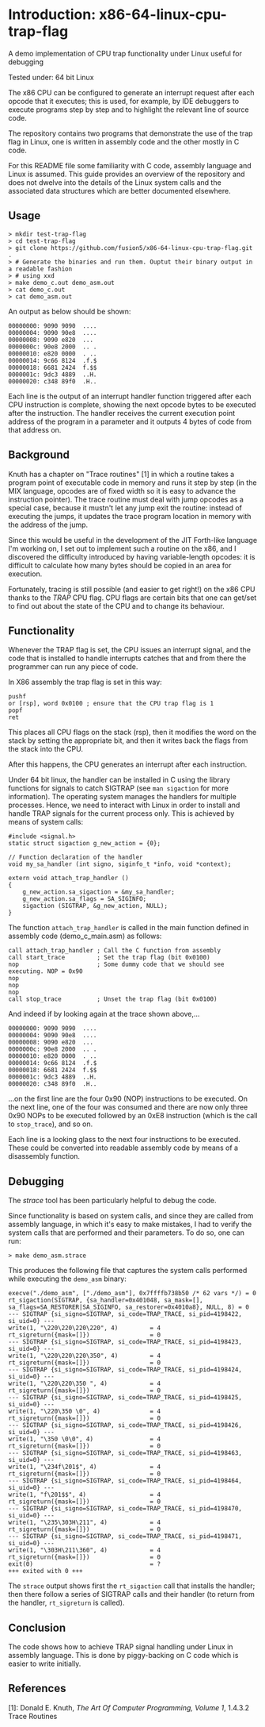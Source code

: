 # Introduction: x86-64-linux-cpu-trap-flag

A demo implementation of CPU trap functionality under Linux useful for debugging

Tested under: 64 bit Linux

The x86 CPU can be configured to generate an interrupt request after each opcode that it
executes;
this is used, for example, by IDE debuggers to execute programs step by step and to
highlight the relevant line of source code.

The repository contains two programs that demonstrate the use of the trap flag in Linux, 
one is written in assembly code and the other mostly in C code.

For this README file some familiarity with C code, assembly language and Linux is assumed.
This guide provides an overview of the repository and does not dwelve into the
details of the Linux system calls and the associated data structures which are better 
documented elsewhere.


## Usage

```
> mkdir test-trap-flag
> cd test-trap-flag
> git clone https://github.com/fusion5/x86-64-linux-cpu-trap-flag.git .
> # Generate the binaries and run them. Ouptut their binary output in a readable fashion
> # using xxd
> make demo_c.out demo_asm.out
> cat demo_c.out
> cat demo_asm.out
```

An output as below should be shown:

```
00000000: 9090 9090  ....
00000004: 9090 90e8  ....
00000008: 9090 e820  ... 
0000000c: 90e8 2000  .. .
00000010: e820 0000  . ..
00000014: 9c66 8124  .f.$
00000018: 6681 2424  f.$$
0000001c: 9dc3 4889  ..H.
00000020: c348 89f0  .H..
```

Each line is the output of an interrupt handler function triggered after each
CPU instruction is complete, showing the next opcode bytes to be executed after 
the instruction. The handler receives the current execution point address of 
the program in a parameter and it outputs 4 bytes of code from that address on.


## Background

Knuth has a chapter on "Trace routines" [1] in which a routine 
takes a program point of executable code in memory and runs it step by step (in
the MIX language, opcodes are of fixed width so it is easy to advance the 
instruction pointer). The trace routine must deal with jump opcodes as a special 
case, because it mustn't let any jump exit the routine: instead of executing
the jumps, it updates the trace program location in memory with the address of 
the jump.

Since this would be useful in the development of the JIT Forth-like language I'm 
working on, I set out to implement such a routine on the x86, and I discovered the 
difficulty introduced by having variable-length opcodes: it is difficult to calculate
how many bytes should be copied in an area for execution.

Fortunately, tracing is still possible (and easier to get right!) on the x86 
CPU thanks to the _TRAP_ CPU flag. CPU flags are certain bits that one can get/set 
to find out about the state of the CPU and to change its behaviour.


## Functionality

Whenever the TRAP flag is set, the CPU issues an interrupt signal, and 
the code that is installed to handle interrupts catches that and from there 
the programmer can run any piece of code.

In X86 assembly the trap flag is set in this way:

```
pushf
or [rsp], word 0x0100 ; ensure that the CPU trap flag is 1
popf
ret
```

This places all CPU flags on the stack (rsp), then it modifies the word on 
the stack by setting the appropriate bit, and then it writes back the flags from
the stack into the CPU.

After this happens, the CPU generates an interrupt after each instruction.

Under 64 bit linux, the handler can be installed in C using the library 
functions for signals to catch SIGTRAP (see `man sigaction` for more information).
The operating system manages the handlers for multiple processes. Hence, we
need to interact with Linux in order to install and handle TRAP signals for
the current process only. This is achieved by means of system calls:

```
#include <signal.h>
static struct sigaction g_new_action = {0};  

// Function declaration of the handler
void my_sa_handler (int signo, siginfo_t *info, void *context);

extern void attach_trap_handler () 
{
    g_new_action.sa_sigaction = &my_sa_handler;
    g_new_action.sa_flags = SA_SIGINFO;
    sigaction (SIGTRAP, &g_new_action, NULL);
}
```

The function `attach_trap_handler` is called in the main function defined in 
assembly code (demo\_c\_main.asm) as follows:

```
call attach_trap_handler ; Call the C function from assembly
call start_trace         ; Set the trap flag (bit 0x0100)
nop                      ; Some dummy code that we should see executing. NOP = 0x90
nop
nop
nop
call stop_trace          ; Unset the trap flag (bit 0x0100)
```

And indeed if by looking again at the trace shown above,...

```
00000000: 9090 9090  ....
00000004: 9090 90e8  ....
00000008: 9090 e820  ... 
0000000c: 90e8 2000  .. .
00000010: e820 0000  . ..
00000014: 9c66 8124  .f.$
00000018: 6681 2424  f.$$
0000001c: 9dc3 4889  ..H.
00000020: c348 89f0  .H..
```

...on the first line are the four 0x90 (NOP) instructions to be executed.
On the next line, one of the four was consumed and there are now only
three 0x90 NOPs to be executed followed by an 0xE8 instruction (which is the call
to `stop_trace`), and so on. 

Each line is a looking glass to the next four instructions
to be executed. These could be converted into readable 
assembly code by means of a disassembly function.


## Debugging

The _strace_ tool has been particularly helpful to debug the code. 

Since functionality is based on system calls, and since they are called from 
assembly language, in which it's easy to make mistakes, 
I had to verify the system calls that are performed and their parameters. To 
do so, one can run:

    > make demo_asm.strace

This produces the following file that captures the system calls performed
while executing the `demo_asm` binary:

```
execve("./demo_asm", ["./demo_asm"], 0x7ffffb738b50 /* 62 vars */) = 0
rt_sigaction(SIGTRAP, {sa_handler=0x401048, sa_mask=[], sa_flags=SA_RESTORER|SA_SIGINFO, sa_restorer=0x4010a8}, NULL, 8) = 0
--- SIGTRAP {si_signo=SIGTRAP, si_code=TRAP_TRACE, si_pid=4198422, si_uid=0} ---
write(1, "\220\220\220\220", 4)         = 4
rt_sigreturn({mask=[]})                 = 0
--- SIGTRAP {si_signo=SIGTRAP, si_code=TRAP_TRACE, si_pid=4198423, si_uid=0} ---
write(1, "\220\220\220\350", 4)         = 4
rt_sigreturn({mask=[]})                 = 0
--- SIGTRAP {si_signo=SIGTRAP, si_code=TRAP_TRACE, si_pid=4198424, si_uid=0} ---
write(1, "\220\220\350 ", 4)            = 4
rt_sigreturn({mask=[]})                 = 0
--- SIGTRAP {si_signo=SIGTRAP, si_code=TRAP_TRACE, si_pid=4198425, si_uid=0} ---
write(1, "\220\350 \0", 4)              = 4
rt_sigreturn({mask=[]})                 = 0
--- SIGTRAP {si_signo=SIGTRAP, si_code=TRAP_TRACE, si_pid=4198426, si_uid=0} ---
write(1, "\350 \0\0", 4)                = 4
rt_sigreturn({mask=[]})                 = 0
--- SIGTRAP {si_signo=SIGTRAP, si_code=TRAP_TRACE, si_pid=4198463, si_uid=0} ---
write(1, "\234f\201$", 4)               = 4
rt_sigreturn({mask=[]})                 = 0
--- SIGTRAP {si_signo=SIGTRAP, si_code=TRAP_TRACE, si_pid=4198464, si_uid=0} ---
write(1, "f\201$$", 4)                  = 4
rt_sigreturn({mask=[]})                 = 0
--- SIGTRAP {si_signo=SIGTRAP, si_code=TRAP_TRACE, si_pid=4198470, si_uid=0} ---
write(1, "\235\303H\211", 4)            = 4
rt_sigreturn({mask=[]})                 = 0
--- SIGTRAP {si_signo=SIGTRAP, si_code=TRAP_TRACE, si_pid=4198471, si_uid=0} ---
write(1, "\303H\211\360", 4)            = 4
rt_sigreturn({mask=[]})                 = 0
exit(0)                                 = ?
+++ exited with 0 +++
```

The `strace` output shows first the `rt_sigaction` call that installs the handler; 
then there follow a series of SIGTRAP calls and their handler (to return from the 
handler, `rt_sigreturn` is called).


## Conclusion

The code shows how to achieve TRAP signal handling under Linux in assembly language. 
This is done by piggy-backing on C code which is easier to write initially.


## References

[1]: Donald E. Knuth, _The Art Of Computer Programming, Volume 1_, 1.4.3.2 Trace Routines
